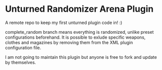 # Unturned Randomizer Arena Plugin

A remote repo to keep my first unturned plugin code in! :)

complete_random branch means everything is randomized, unlike preset configurations beforehand. It is possible to exlude specific weapons, clothes and magazines by removing them from the XML plugin configuration file.

I am not going to maintain this plugin but anyone is free to fork and update by themselves.
